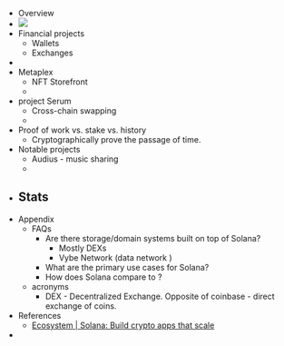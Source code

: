 - Overview
- ![](https://firebasestorage.googleapis.com/v0/b/firescript-577a2.appspot.com/o/imgs%2Fapp%2FArtOfGig%2FZKIORG3R6s.png?alt=media&token=6fd7771a-2c8c-4ccb-9b8e-b0babde1ce77)
- Financial projects
    - Wallets
    - Exchanges 
- 
- Metaplex
    - NFT Storefront
    - 
- project Serum
    - Cross-chain swapping
    - 
- Proof of work vs. stake vs. history
    - Cryptographically prove the passage of time. 
- Notable projects
    - Audius - music sharing
    - 
- Stats
    - 
- Appendix
    - FAQs
        - Are there storage/domain systems built on top of Solana?
            - Mostly DEXs 
            - Vybe Network (data network )
        - What are the primary use cases for Solana? 
        - How does Solana compare to <x>? 
    - acronyms
        - DEX - Decentralized Exchange. Opposite of coinbase - direct exchange of coins. 
- References
    - [Ecosystem | Solana: Build crypto apps that scale](https://solana.com/ecosystem)
- 
